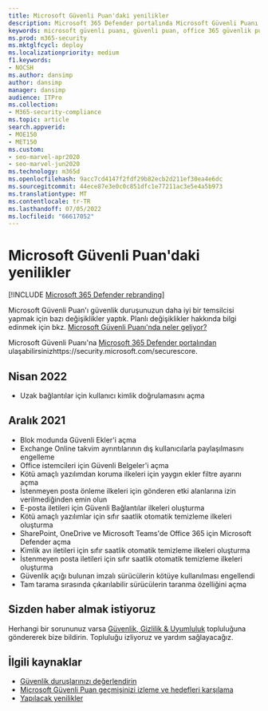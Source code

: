 ```yaml
---
title: Microsoft Güvenli Puan'daki yenilikler
description: Microsoft 365 Defender portalında Microsoft Güvenli Puanı'nda yapılan yeni değişiklikleri açıklar.
keywords: microsoft güvenli puanı, güvenli puan, office 365 güvenlik puanı, microsoft güvenlik puanı, Microsoft 365 Defender portalı
ms.prod: m365-security
ms.mktglfcycl: deploy
ms.localizationpriority: medium
f1.keywords:
- NOCSH
ms.author: dansimp
author: dansimp
manager: dansimp
audience: ITPro
ms.collection:
- M365-security-compliance
ms.topic: article
search.appverid:
- MOE150
- MET150
ms.custom:
- seo-marvel-apr2020
- seo-marvel-jun2020
ms.technology: m365d
ms.openlocfilehash: 9acc7cd4147f2fdf29b82ecb2d211ef30ea4e6dc
ms.sourcegitcommit: 44ece87e3e0c0c851dfc1e77211ac3e5e4a5b973
ms.translationtype: MT
ms.contentlocale: tr-TR
ms.lasthandoff: 07/05/2022
ms.locfileid: "66617052"
---
```

# <a name="whats-new-in-microsoft-secure-score"></a>Microsoft Güvenli Puan'daki yenilikler

[!INCLUDE [Microsoft 365 Defender rebranding](../includes/microsoft-defender.md)]

Microsoft Güvenli Puan'ı güvenlik duruşunuzun daha iyi bir temsilcisi yapmak için bazı değişiklikler yaptık. Planlı değişiklikler hakkında bilgi edinmek için bkz. [Microsoft Güvenli Puanı'nda neler geliyor?](microsoft-secure-score-whats-coming.md)

Microsoft Güvenli Puanı'na [Microsoft 365 Defender portalından](microsoft-365-defender-portal.md) ulaşabilirsinizhttps://security.microsoft.com/securescore.

## <a name="april-2022"></a>Nisan 2022

- Uzak bağlantılar için kullanıcı kimlik doğrulamasını açma

## <a name="december-2021"></a>Aralık 2021

- Blok modunda Güvenli Ekler'i açma
- Exchange Online takvim ayrıntılarının dış kullanıcılarla paylaşılmasını engelleme
- Office istemcileri için Güvenli Belgeler'i açma
- Kötü amaçlı yazılımdan koruma ilkeleri için yaygın ekler filtre ayarını açma
- İstenmeyen posta önleme ilkeleri için gönderen etki alanlarına izin verilmediğinden emin olun
- E-posta iletileri için Güvenli Bağlantılar ilkeleri oluşturma
- Kötü amaçlı yazılımlar için sıfır saatlik otomatik temizleme ilkeleri oluşturma
- SharePoint, OneDrive ve Microsoft Teams'de Office 365 için Microsoft Defender açma
- Kimlik avı iletileri için sıfır saatlik otomatik temizleme ilkeleri oluşturma
- İstenmeyen posta iletileri için sıfır saatlik otomatik temizleme ilkeleri oluşturma
- Güvenlik açığı bulunan imzalı sürücülerin kötüye kullanılması engellendi
- Tam tarama sırasında çıkarılabilir sürücülerin taranma özelliğini açma

## <a name="we-want-to-hear-from-you"></a>Sizden haber almak istiyoruz

Herhangi bir sorununuz varsa [Güvenlik, Gizlilik & Uyumluluk](https://techcommunity.microsoft.com/t5/Security-Privacy-Compliance/bd-p/security_privacy) topluluğuna göndererek bize bildirin. Topluluğu izliyoruz ve yardım sağlayacağız.

## <a name="related-resources"></a>İlgili kaynaklar

- [Güvenlik duruşlarınızı değerlendirin](microsoft-secure-score-improvement-actions.md)
- [Microsoft Güvenli Puan geçmişinizi izleme ve hedefleri karşılama](microsoft-secure-score-history-metrics-trends.md)
- [Yapılacak yenilikler](microsoft-secure-score-whats-coming.md)

